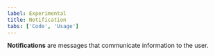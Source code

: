 ```yaml
---
label: Experimental
title: Notification
tabs: ['Code', 'Usage']
---
```


<page-intro>**Notifications** are messages that communicate information to the user.</page-intro>

<component 
    name="Experimental Inline Notification"
    component="notification" 
    variation="inline-notification"
    experimental="true"
    >
</component>
<component 
    name="Experimental Toast Notification"
    component="notification" 
    variation="toast-notification"
    experimental="true"
    >
</component>
<component-docs component="notification"></component-docs>
